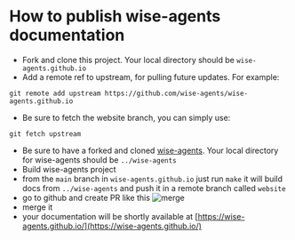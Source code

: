 # How to publish wise-agents documentation

* Fork and clone this project. Your local directory should be ```wise-agents.github.io```
* Add a remote ref to upstream, for pulling future updates. For example:
```
git remote add upstream https://github.com/wise-agents/wise-agents.github.io
```
* Be sure to fetch the website branch, you can simply use:
```
git fetch upstream
```
* Be sure to have a forked and cloned [wise-agents](https://github.com/wise-agents/wise-agents). Your local directory for wise-agents should be ```../wise-agents```
* Build wise-agents project
* from the `main` branch in ```wise-agents.github.io``` just run ```make``` it will build docs from ```../wise-agents``` and push it in a remote branch called ```website```
* go to github and create PR like this ![merge](merge.png)
* merge it
* your documentation will be shortly available at [https://wise-agents.github.io/](https://wise-agents.github.io/)

